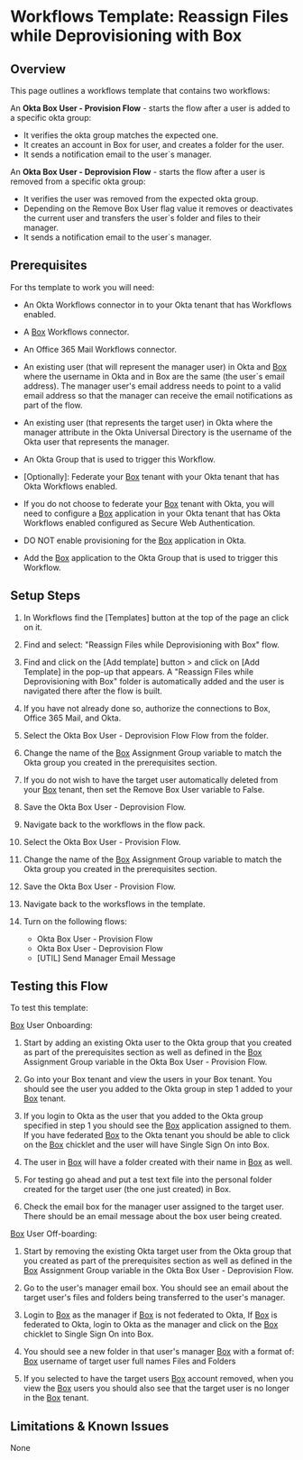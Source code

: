# Workflows Template: Reassign Files while Deprovisioning with Box

## Overview

This page outlines a workflows template that contains two workflows:

An **Okta Box User - Provision Flow** - starts the flow after a user is added to a specific okta group:
- It verifies the okta group matches the expected one.
- It creates an account in Box for user, and creates a folder for the user.
- It sends a notification email to the user`s manager.

An **Okta Box User - Deprovision Flow** - starts the flow after a user is removed from a specific okta group:
- It verifies the user was removed from the expected okta group.
- Depending on the Remove Box User flag value it removes or deactivates the current user and transfers the user`s folder and files to their manager.
- It sends a notification email to the user`s manager.


## Prerequisites

For ths template to work you will need:

* An Okta Workflows connector in to your Okta tenant that has Workflows enabled.

* A [Box](http://Box.com) Workflows connector.

* An Office 365 Mail Workflows connector.

* An existing user (that will represent the manager user) in Okta and [Box](http://Box.com) where the username in Okta and in Box are the same (the user`s email address). The manager user's email address needs to point to a valid email address so that the manager can receive the email notifications as part of the flow.

* An existing user (that represents the target user) in Okta where the manager attribute in the Okta Universal Directory is the username of the Okta user that represents the manager.

* An Okta Group that is used to trigger this Workflow.

* [Optionally]: Federate your [Box](http://Box.com) tenant with your Okta tenant that has Okta Workflows enabled.

* If you do not choose to federate your [Box](http://Box.com) tenant with Okta, you will need to configure a [Box](http://Box.com) application in your Okta tenant that has Okta Workflows enabled configured as Secure Web Authentication.

* DO NOT enable provisioning for the [Box](http://Box.com) application in Okta.

* Add the [Box](http://Box.com) application to the Okta Group that is used to trigger this Workflow.


## Setup Steps

1. In Workflows find the [Templates] button at the top of the page an click on it.

2. Find and select: "Reassign Files while Deprovisioning with Box" flow.

3. Find and click on the [Add template] button > and click on  [Add Template] in the pop-up that appears. A "Reassign Files while Deprovisioning with Box" folder is automatically added and the user is navigated there after the flow is built.

4. If you have not already done so, authorize the connections to Box, Office 365 Mail, and Okta.

5. Select the Okta Box User - Deprovision Flow Flow from the folder.

6. Change the name of the [Box](http://Box.com) Assignment Group variable to match the Okta group you created in the prerequisites section.

7. If you do not wish to have the target user automatically deleted from your [Box](http://Box.com) tenant, then set the Remove Box User variable to False.

8. Save the Okta Box User - Deprovision Flow.

9. Navigate back to the workflows in the flow pack.

10. Select the Okta Box User - Provision Flow.

11. Change the name of the [Box](http://Box.com) Assignment Group variable to match the Okta group you created in the prerequisites section.

12. Save the Okta Box User - Provision Flow.

13. Navigate back to the worksflows in the template.

14. Turn on the following flows:

    *   Okta Box User - Provision Flow
    *   Okta Box User - Deprovision Flow
    *   [UTIL] Send Manager Email Message



## Testing this Flow

To test this template:

[Box](http://Box.com) User Onboarding:

1. Start by adding an existing Okta user to the Okta group that you created as part of the prerequisites section as well as defined in the [Box](http://Box.com) Assignment Group variable in the Okta Box User - Provision Flow.

2. Go into your Box tenant and view the users in your Box tenant. You should see the user you added to the Okta group in step 1 added to your [Box](http://Box.com) tenant.

3. If you login to Okta as the user that you added to the Okta group specified in step 1 you should see the [Box](http://Box.com) application assigned to them. If you have federated [Box](http://Box.com) to the Okta tenant you should be able to click on the [Box](http://Box.com) chicklet and the user will have Single Sign On into Box.

4. The user in [Box](http://Box.com) will have a folder created with their name in [Box](http://Box.com) as well.

5. For testing go ahead and put a test text file into the personal folder created for the target user (the one just created) in Box.

6. Check the email box for the manager user assigned to the target user. There should be an email message about the box user being created.

[Box](http://Box.com) User Off-boarding:

1. Start by removing the existing Okta target user from the Okta group that you created as part of the prerequisites section as well as defined in the [Box](http://Box.com) Assignment Group variable in the Okta Box User - Deprovision Flow.

2. Go to the user's manager email box. You should see an email about the target user's files and folders being transferred to the user's manager.

3. Login to [Box](http://Box.com) as the manager if [Box](http://Box.com) is not federated to Okta,
    If [Box](http://Box.com) is federated to Okta, login to Okta as the manager and click on the [Box](http://Box.com) chicklet to Single Sign On into Box.

4. You should see a new folder in that user's manager [Box](http://Box.com) with a format of: [Box](http://Box.com) username of target user full names Files and Folders

5. If you selected to have the target users [Box](http://Box.com) account removed, when you view the [Box](http://Box.com) users you should also see that the target user is no longer in the [Box](http://Box.com) tenant.


## Limitations & Known Issues

None